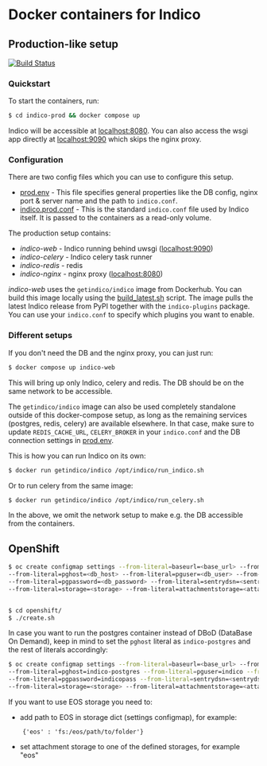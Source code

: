 # Docker containers for Indico

## Production-like setup

[![Build Status](https://www.travis-ci.org/indico/indico-containers.svg?branch=master)](https://www.travis-ci.org/indico/indico-containers)

### Quickstart

To start the containers, run:
```sh
$ cd indico-prod && docker compose up
```

Indico will be accessible at [localhost:8080](localhost:8080). You can also access the wsgi app directly at [localhost:9090](localhost:9090) which skips the nginx proxy.

### Configuration

There are two config files which you can use to configure this setup.
- [prod.env](prod.env) - This file specifies general properties like the DB config, nginx port & server name and the path to `indico.conf`.
- [indico.prod.conf](indico.prod.conf) - This is the standard `indico.conf` file used by Indico itself. It is passed to the containers as a read-only volume.

The production setup contains:
- _indico-web_ - Indico running behind uwsgi ([localhost:9090](localhost:9090))
- _indico-celery_ - Indico celery task runner
- _indico-redis_ - redis
- _indico-nginx_ - nginx proxy ([localhost:8080](localhost:8080))

_indico-web_ uses the `getindico/indico` image from Dockerhub. You can build this image locally using the [build_latest.sh](build_latest.sh) script. The image pulls the latest Indico release from PyPI together with the `indico-plugins` package. You can use your `indico.conf` to specify which plugins you want to enable.

### Different setups

If you don't need the DB and the nginx proxy, you can just run:
```sh
$ docker compose up indico-web
```

This will bring up only Indico, celery and redis. The DB should be on the same network to be accessible.

The `getindico/indico` image can also be used completely standalone outside of this docker-compose setup, as long as the remaining services (postgres, redis, celery) are available elsewhere. In that case, make sure to update `REDIS_CACHE_URL`, `CELERY_BROKER` in your `indico.conf` and the DB connection settings in [prod.env](prod.env).

This is how you can run Indico on its own:
```sh
$ docker run getindico/indico /opt/indico/run_indico.sh
```

Or to run celery from the same image:
```sh
$ docker run getindico/indico /opt/indico/run_celery.sh
```

In the above, we omit the network setup to make e.g. the DB accessible from the containers.

## OpenShift

```sh
$ oc create configmap settings --from-literal=baseurl=<base_url> --from-literal=pgdatabase=<db_name>
--from-literal=pghost=<db_host> --from-literal=pguser=<db_user> --from-literal=pgport=<db_port>
--from-literal=pgpassword=<db_password> --from-literal=sentrydsn=<sentrydsn> --from-literal=secretkey=<secretkey>
--from-literal=storage=<storage> --from-literal=attachmentstorage=<attachment_storage>


$ cd openshift/
$ ./create.sh
```

In case you want to run the postgres container instead of DBoD (DataBase On Demand), keep in mind to set the `pghost`
literal as `indico-postgres` and the rest of literals accordingly:

```sh
$ oc create configmap settings --from-literal=baseurl=<base_url> --from-literal=pgdatabase=indico
--from-literal=pghost=indico-postgres --from-literal=pguser=indico --from-literal=pgport=5432
--from-literal=pgpassword=indicopass --from-literal=sentrydsn=<sentrydsn> --from-literal=secretkey=<secretkey>
--from-literal=storage=<storage> --from-literal=attachmentstorage=<attachment_storage>
```

If you want to use EOS storage you need to:

- add path to EOS in storage dict (settings configmap), for example:

```
    {'eos' : 'fs:/eos/path/to/folder'}
```

- set attachment storage to one of the defined storages, for example "eos"
